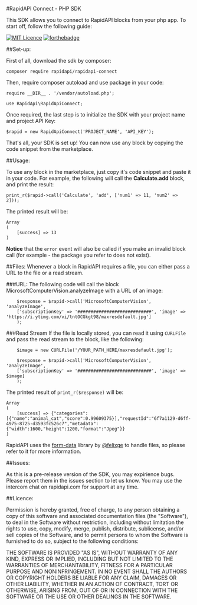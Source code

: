 #RapidAPI Connect - PHP SDK

This SDK allows you to connect to RapidAPI blocks from your php app. To start off, follow the following guide:

[![MIT Licence](https://badges.frapsoft.com/os/mit/mit.png?v=103)](https://opensource.org/licenses/mit-license.php)
[![forthebadge](http://forthebadge.com/images/badges/built-by-developers.svg)](http://forthebadge.com)

##Set-up:

First of all, download the sdk by composer:

    composer require rapidapi/rapidapi-connect

Then, require composer autoload and use package in your code:

    require __DIR__ . '/vendor/autoload.php';
    
    use RapidApi\RapidApiConnect;

Once required, the last step is to initialize the SDK with your project name and project API Key:

    $rapid = new RapidApiConnect('PROJECT_NAME', 'API_KEY');

That's all, your SDK is set up! You can now use any block by copying the code snippet from the marketplace.

##Usage:

To use any block in the marketplace, just copy it's code snippet and paste it in your code. For example, the following will call the **Calculate.add** block, and print the result:

    print_r($rapid->call('Calculate', 'add', ['num1' => 11, 'num2' => 2]));

The printed result will be:

    Array
    (
        [success] => 13
    )

**Notice** that the `error` event will also be called if you make an invalid block call (for example - the package you refer to does not exist).

##Files:
Whenever a block in RapidAPI requires a file, you can either pass a URL to the file or a read stream.

###URL:
The following code will call the block MicrosoftComputerVision.analyzeImage with a URL of an image:

```
    $response = $rapid->call('MicrosoftComputerVision', 'analyzeImage', 
    ['subscriptionKey' => '############################', 'image' => 'https://i.ytimg.com/vi/tntOCGkgt98/maxresdefault.jpg']
    );

```

###Read Stream
If the file is locally stored, you can read it using `CURLFile` and pass the read stream to the block, like the following:
```
    $image = new CURLFile('/YOUR_PATH_HERE/maxresdefault.jpg');
    
    $response = $rapid->call('MicrosoftComputerVision', 'analyzeImage', 
    ['subscriptionKey' => '############################', 'image' => $image]
    );
```

The printed result of `print_r($response)` will be:

    Array
    (
        [success] => {"categories":[{"name":"animal_cat","score":0.99609375}],"requestId":"6f7a1129-d6ff-4975-8725-d3593fc526c7","metadata":{"width":1600,"height":1200,"format":"Jpeg"}}
    )
    
RapidAPI uses the [form-data](https://github.com/form-data/form-data) library by [@felixge](https://github.com/felixge) to handle files, so please refer to it for more information.

##Issues:

As this is a pre-release version of the SDK, you may expirience bugs. Please report them in the issues section to let us know. You may use the intercom chat on rapidapi.com for support at any time.

##Licence:

Permission is hereby granted, free of charge, to any person obtaining a copy of this software and associated documentation files (the "Software"), to deal in the Software without restriction, including without limitation the rights to use, copy, modify, merge, publish, distribute, sublicense, and/or sell copies of the Software, and to permit persons to whom the Software is furnished to do so, subject to the following conditions:

THE SOFTWARE IS PROVIDED "AS IS", WITHOUT WARRANTY OF ANY KIND, EXPRESS OR IMPLIED, INCLUDING BUT NOT LIMITED TO THE WARRANTIES OF MERCHANTABILITY, FITNESS FOR A PARTICULAR PURPOSE AND NONINFRINGEMENT. IN NO EVENT SHALL THE AUTHORS OR COPYRIGHT HOLDERS BE LIABLE FOR ANY CLAIM, DAMAGES OR OTHER LIABILITY, WHETHER IN AN ACTION OF CONTRACT, TORT OR OTHERWISE, ARISING FROM, OUT OF OR IN CONNECTION WITH THE SOFTWARE OR THE USE OR OTHER DEALINGS IN THE SOFTWARE.

